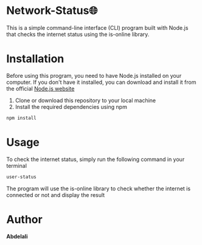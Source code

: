 # Network-Status🌐
This is a simple command-line interface (CLI) program built with Node.js that checks the internet status using the is-online library.
# Installation
Before using this program, you need to have Node.js installed on your computer. If you don't have it installed, you can download and install it from the official [Node.js website](https://nodejs.org/en)

1. Clone or download this repository to your local machine
2. Install the required dependencies using npm
```bash
npm install
```

# Usage
To check the internet status, simply run the following command in your terminal
```bash
user-status
```
The program will use the is-online library to check whether the internet is connected or not and display the result
# Author
**Abdelali**